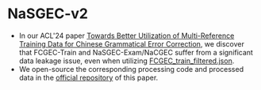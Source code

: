 # NaSGEC-v2

+ In our ACL'24 paper [Towards Better Utilization of Multi-Reference Training Data for Chinese Grammatical Error Correction](https://github.com/ymliucs/Publications/blob/main/MrGEC(ACL'24%20Findings).pdf), we discover that FCGEC-Train and NaSGEC-Exam/NaCGEC suffer from a significant data leakage issue, even when utilizing [FCGEC_train_filtered.json](https://github.com/xlxwalex/FCGEC/blob/main/data/FCGEC_train_filtered.json).
+ We open-source the corresponding processing code and processed data in the [official repository](https://github.com/ymliucs/MrGEC) of this paper.